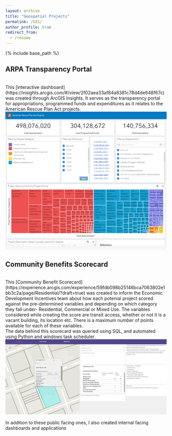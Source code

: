 ```yaml
---
layout: archive
title: "Geospatial Projects"
permalink: /GIS/
author_profile: true
redirect_from:
  - /resume
---
```


{% include base_path %}

<h2>ARPA Transparency Portal</h2>
<br>
This [interactive dashboard](https://insights.arcgis.com/#/view/2f02aea33af84a8381c78d4de648f67c) was created through ArcGIS Insights. It serves as the transparency portal for appropriations, programmed funds and expenditures as it relates to the American Rescue Plan Act projects. <br>
<img src='/images/arpa.png'> <br> 

<h2>Community Benefits Scorecard</h2>
<br>
This [Community Benefit Scorecard](https://experience.arcgis.com/experience/59fdb098b25146bca7063802e1bb3c2a/page/Residential/?draft=true) was created to inform the Economic Development Incentives team about how each potenial project scored against the pre-determined variables and depending on which category they fall under- Residential, Commercial or Mixed Use. The variables considered while creating the score are transit access, whether or not it is a vacant building, its location etc. There is a maximum number of points available for each of these variables. <br>
The data behind this scorecard was queried using SQL, and automated using Python and windows task scheduler.  <br>
<img src='/images/communityscorecard.png'> <br> 

In addition to these public facing ones, I also created internal facing dashboards and applications


